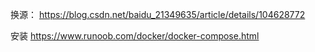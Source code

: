  换源： https://blog.csdn.net/baidu_21349635/article/details/104628772



安装 https://www.runoob.com/docker/docker-compose.html